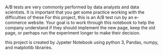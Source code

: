 A/B tests are very commonly performed by data analysts and data scientists. It is important that you get some practice working with the 
difficulties of these For this project, this is an A/B test run by an e-commerce website. 
Your goal is to work through this notebook to help the company understand if they should implement the new page, keep the old page, 
or perhaps run the experiment longer to make their decision.

this project is created by Jypeter Notebook using python 3, Pandas, numpy, and matplotlib libraries.
